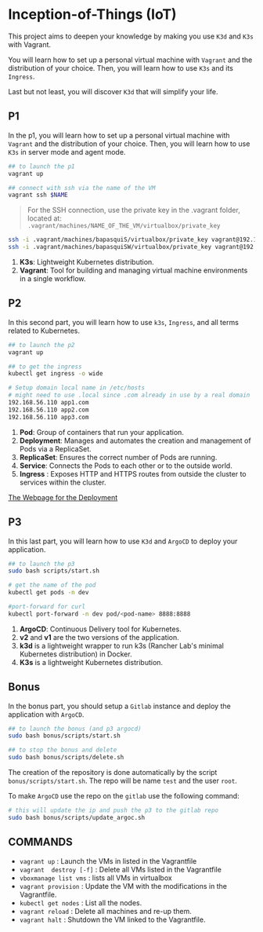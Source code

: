 # Inception-of-Things (IoT)

This project aims to deepen your knowledge by making you use `K3d` and `K3s` with
Vagrant.

You will learn how to set up a personal virtual machine with `Vagrant` and the
distribution of your choice. Then, you will learn how to use `K3s` and its `Ingress`.

Last but not least, you will discover `K3d` that will simplify your life.

## P1

In the p1, you will learn how to set up a personal virtual machine with `Vagrant` and the distribution of your choice. Then, you will learn how to use `K3s` in
server mode and agent mode.

```bash
## to launch the p1
vagrant up

## connect with ssh via the name of the VM
vagrant ssh $NAME
```

> For the SSH connection, use the private key in the .vagrant folder, located at:
> `.vagrant/machines/NAME_OF_THE_VM/virtualbox/private_key`

```bash
ssh -i .vagrant/machines/bapasquiS/virtualbox/private_key vagrant@192.168.56.110
ssh -i .vagrant/machines/bapasquiSW/virtualbox/private_key vagrant@192.168.56.111
```

1. **K3s**: Lightweight Kubernetes distribution.
2. **Vagrant**: Tool for building and managing virtual machine environments in a single workflow.

## P2

In this second part, you will learn how to use `k3s`, `Ingress`, and all terms related to Kubernetes.

```bash
## to launch the p2
vagrant up

## to get the ingress
kubectl get ingress -o wide
```

```bash
# Setup domain local name in /etc/hosts
# might need to use .local since .com already in use by a real domain
192.168.56.110 app1.com
192.168.56.110 app2.com
192.168.56.110 app3.com
```
1. **Pod**: Group of containers that run your application.
2. **Deployment**: Manages and automates the creation and management of Pods via a ReplicaSet.
3. **ReplicaSet**: Ensures the correct number of Pods are running.
4. **Service**: Connects the Pods to each other or to the outside world.
5. **Ingress** : Exposes HTTP and HTTPS routes from outside the cluster to services within the cluster.

[The Webpage for the Deployment](https://github.com/paulbouwer/hello-kubernetes)

## P3

In this last part, you will learn how to use `K3d` and `ArgoCD` to deploy your application.

```bash
## to launch the p3
sudo bash scripts/start.sh

# get the name of the pod
kubectl get pods -n dev

#port-forward for curl
kubectl port-forward -n dev pod/<pod-name> 8888:8888
```

1. **ArgoCD**: Continuous Delivery tool for Kubernetes.
2. **v2** and **v1** are the two versions of the application.
3. **k3d** is a lightweight wrapper to run k3s (Rancher Lab's minimal Kubernetes distribution) in Docker.
4. **K3s** is a lightweight Kubernetes distribution.

## Bonus

In the bonus part, you should setup a `Gitlab` instance and deploy the application with `ArgoCD`.

```bash
## to launch the bonus (and p3 argocd)
sudo bash bonus/scripts/start.sh

## to stop the bonus and delete
sudo bash bonus/scripts/delete.sh
```
The creation of the repository is done automatically by the script `bonus/scripts/start.sh`.
The repo will be name `test` and the user `root`.

To make `ArgoCD` use the repo on the `gitlab` use the following command:

```bash
# this will update the ip and push the p3 to the gitlab repo
sudo bash bonus/scripts/update_argoc.sh
```

## COMMANDS

- `vagrant up` : Launch the VMs in listed in the Vagrantfile
- `vagrant  destroy [-f]` : Delete all VMs listed in the Vagrantfile
- `vboxmanage list vms` : lists all VMs in virtualbox
- `vagrant provision` : Update the VM with the modifications in the Vagrantfile. 
- `kubectl get nodes` : List all the nodes.
- `vagrant reload` : Delete all machines and re-up them.
- `vagrant halt` : Shutdown the VM linked to the Vagrantfile.

